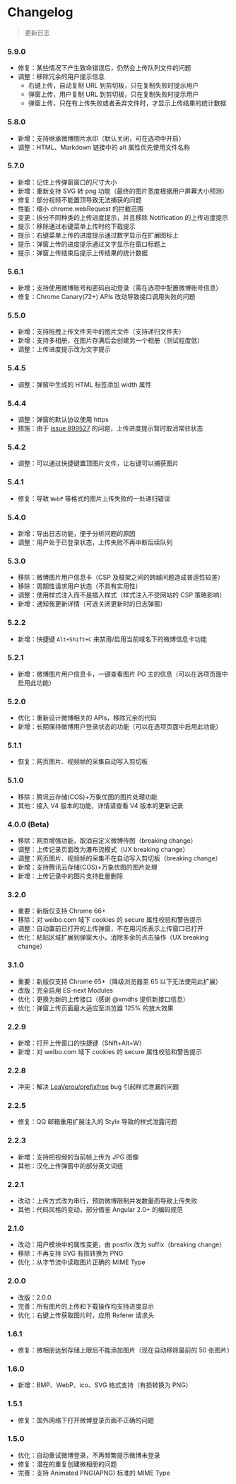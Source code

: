 # Changelog

> 更新日志

### 5.9.0

-   修复：某些情况下产生致命错误后，仍然会上传队列文件的问题
-   调整：移除冗余的用户提示信息
    -   右键上传，自动复制 URL 到剪切板，只在复制失败时提示用户
    -   弹窗上传，用户复制 URL 到剪切板，只在复制失败时提示用户
    -   弹窗上传，只在有上传失败或者丢弃文件时，才显示上传结果的统计数据

### 5.8.0

-   新增：支持继承微博图片水印（默认关闭，可在选项中开启）
-   调整：HTML、Markdown 链接中的 alt 属性优先使用文件名称

### 5.7.0

-   新增：记住上传弹窗窗口的尺寸大小
-   新增：重新支持 SVG 转 png 功能（最终的图片宽度根据用户屏幕大小预测）
-   修复：部分视频不能置顶导致无法捕获的问题
-   性能：缩小 chrome.webRequest 的拦截范围
-   变更：拆分不同种类的上传进度提示，并且移除 Notification 的上传进度提示
-   提示：移除通过右键菜单上传时的下载提示
-   提示：右键菜单上传的进度提示通过数字显示在扩展图标上
-   提示：弹窗上传的进度提示通过文字显示在窗口标题上
-   提示：弹窗上传结束后提示上传结果的统计数据

### 5.6.1

-   新增：支持使用微博账号和密码自动登录（需在选项中配置微博账号信息）
-   修复：Chrome Canary(72+) APIs 改动导致接口调用失败的问题

### 5.5.0

-   新增：支持拖拽上传文件夹中的图片文件（支持递归文件夹）
-   新增：支持多相册，在图片存满后会创建另一个相册（测试程度低）
-   调整：上传进度提示改为文字提示

### 5.4.5

-   调整：弹窗中生成的 HTML 标签添加 width 属性

### 5.4.4

-   调整：弹窗的默认协议使用 https
-   措施：由于 [issue 899527](https://bugs.chromium.org/p/chromium/issues/detail?id=899527) 的问题，上传进度提示暂时取消常驻状态

### 5.4.2

-   调整：可以通过快捷键置顶图片文件，让右键可以捕获图片

### 5.4.1

-   修复：导致 `WebP` 等格式的图片上传失败的一处递归错误

### 5.4.0

-   新增：导出日志功能，便于分析问题的原因
-   调整：用户处于已登录状态，上传失败不再中断后续队列

### 5.3.0

-   移除：微博图片用户信息卡（CSP 及框架之间的跨越问题造成普适性较差）
-   移除：周期性请求用户状态（不具有实用性）
-   调整：使用样式注入而不是插入样式（样式注入不受网站的 CSP 策略影响）
-   新增：通知我更新详情（可选关闭更新时的日志弹窗）

### 5.2.2

-   新增：快捷键 `Alt+Shift+C` 来禁用/启用当前域名下的微博信息卡功能

### 5.2.1

-   新增：微博图片用户信息卡，一键查看图片 PO 主的信息（可以在选项页面中启用此功能）

### 5.2.0

-   优化：重新设计微博相关的 APIs，移除冗余的代码
-   新增：长期保持微博用户登录状态的功能（可以在选项页面中启用此功能）

### 5.1.1

-   恢复：网页图片、视频帧的采集自动写入剪切板

### 5.1.0

-   移除：腾讯云存储(COS)+万象优图的图片处理功能
-   其他：接入 V4 版本的功能，详情请查看 V4 版本的更新记录

### 4.0.0 (Beta)

-   移除：网页增强功能，取消自定义微博传图（breaking change）
-   调整：上传记录页面改为瀑布流模式（UX breaking change）
-   调整：网页图片、视频帧的采集不在自动写入剪切板（breaking change）
-   新增：支持腾讯云存储(COS)+万象优图的图片处理
-   新增：上传记录中的图片支持批量删除

### 3.2.0

-   重要：新版仅支持 Chrome 66+
-   移除：对 weibo.com 域下 cookies 的 secure 属性校验和警告提示
-   调整：自动置前已打开的上传弹窗，不在用闪烁表示上传窗口已打开
-   优化：粘贴区域扩展到弹窗大小，消除多余的点击操作（UX breaking change）

### 3.1.0

-   重要：新版仅支持 Chrome 65+（降级浏览器至 65 以下无法使用此扩展）
-   改版：完全启用 ES-next Modules
-   优化：更换为新的上传接口（感谢 @xmdhs 提供新接口信息）
-   优化：弹窗上传页面最大适应至浏览器 125% 的放大效果

### 2.2.9

-   新增：打开上传窗口的快捷键（Shift+Alt+W）
-   新增：对 weibo.com 域下 cookies 的 secure 属性校验和警告提示

### 2.2.8

-   冲突：解决 [LeaVerou/prefixfree](https://github.com/LeaVerou/prefixfree/issues/6131) bug 引起样式泄漏的问题

### 2.2.5

-   修复：QQ 邮箱重用扩展注入的 Style 导致的样式泄露问题

### 2.2.3

-   新增：支持把视频的当前帧上传为 JPG 图像
-   其他：汉化上传弹窗中的部分英文词组

### 2.2.1

-   改动：上传方式改为串行，预防微博限制并发数量而导致上传失败
-   其他：代码风格的变动，部分借鉴 Angular 2.0+ 的编码规范

### 2.1.0

-   改动：用户模块中的属性变更，由 postfix 改为 suffix（breaking change）
-   移除：不再支持 SVG 有损转换为 PNG
-   优化：从字节流中读取图片正确的 MIME Type

### 2.0.0

-   改版：2.0.0
-   完善：所有图片的上传和下载操作均支持进度显示
-   优化：右键上传获取图片时，应用 Referer 请求头

### 1.6.1

-   修复：微相册达到存储上限后不能添加图片（现在自动移除最前的 50 张图片）

### 1.6.0

-   新增：BMP、WebP、ico、SVG 格式支持（有损转换为 PNG）

### 1.5.1

-   修复：国外网络下打开微博登录页面不正确的问题

### 1.5.0

-   优化：自动重试微博登录，不再频繁提示微博未登录
-   修复：潜在的重复创建微相册的问题
-   完善：支持 Animated PNG(APNG) 标准的 MIME Type
